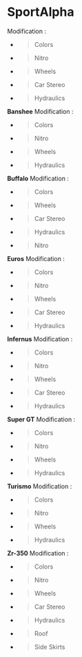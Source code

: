 # Sport**Alpha**
Modification :
- > Colors
- > Nitro
- > Wheels 
- > Car Stereo 
- > Hydraulics

**Banshee**
Modification :
- > Colors
- > Nitro
- > Wheels 
- > Hydraulics

**Buffalo**
Modification :
- > Colors
- > Wheels
- > Car Stereo 
- > Hydraulics 
- > Nitro

**Euros**
Modification :
- > Colors
- > Nitro
- > Wheels 
- > Car Stereo
- > Hydraulics

**Infernus**
Modification :
- > Colors
- > Nitro
- > Wheels 
- > Car Stereo
- > Hydraulics

**Super GT**
Modification :
- > Colors
- > Nitro
- > Wheels 
- > Hydraulics

**Turismo**
Modification :
- > Colors
- > Nitro
- > Wheels 
- > Hydraulics

**Zr-350**
Modification :
- > Colors
- > Nitro
- > Wheels 
- > Car Stereo
- > Hydraulics
- > Roof 
- > Side Skirts
